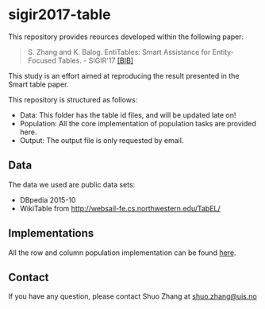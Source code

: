 # sigir2017-table

This repository provides reources developed within the following paper:
> S. Zhang and K. Balog. EntiTables: Smart Assistance for Entity-Focused Tables. - SIGIR'17 [[BIB]](http://krisztianbalog.com/showpub.php?id=Zhang:2017:ESA)

This study is an effort aimed at reproducing the result presented in the Smart table paper.


This repository is structured as follows:

- Data: This folder has the table id files, and will be updated late on!
- Population: All the core implementation of population tasks are provided here.
- Output: The output file is only requested by email.

## Data
The data we used are public data sets:
- DBpedia 2015-10
- WikiTable from http://websail-fe.cs.northwestern.edu/TabEL/

## Implementations
All the row and column population implementation can be found [here](/Population).

## Contact
If you have any question, please contact Shuo Zhang at shuo.zhang@uis.no
